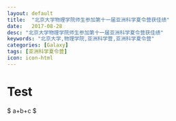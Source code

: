 ```yaml
---
layout: default
title:  "北京大学物理学院师生参加第十一届亚洲科学夏令营获佳绩"
date:   2017-08-28
desc: "北京大学物理学院师生参加第十一届亚洲科学夏令营获佳绩"
keywords: "北京大学,物理学院,亚洲科学营,亚洲科学夏令营"
categories: [Galaxy]
tags: [亚洲科学夏令营]
icon: icon-html
---
```




# Test

$ a+b+c $
